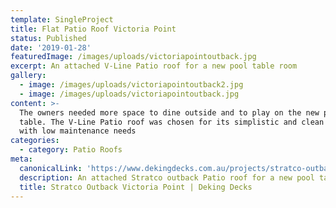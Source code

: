 ```yaml
---
template: SingleProject
title: Flat Patio Roof Victoria Point
status: Published
date: '2019-01-28'
featuredImage: /images/uploads/victoriapointoutback.jpg
excerpt: An attached V-Line Patio roof for a new pool table room
gallery:
  - image: /images/uploads/victoriapointoutback2.jpg
  - image: /images/uploads/victoriapointoutback.jpg
content: >-
  The owners needed more space to dine outside and to play on the new pool
  table. The V-Line Patio roof was chosen for its simplistic and clean design
  with low maintenance needs
categories:
  - category: Patio Roofs
meta:
  canonicalLink: 'https://www.dekingdecks.com.au/projects/stratco-outback-victoria-point/'
  description: An attached Stratco outback Patio roof for a new pool table room
  title: Stratco Outback Victoria Point | Deking Decks
---
```


